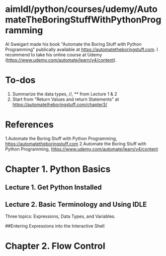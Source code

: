 # aimldl/python/courses/udemy/AutomateTheBoringStuffWithPythonProgramming
Al Sweigart made his book "Automate the Boring Stuff with Python Programming" publically available at https://automatetheboringstuff.com. I recommend to take his online course at Udemy (https://www.udemy.com/automate/learn/v4/content).

# To-dos
1. Summarize the data types, //, ** from Lecture 1 & 2
2. Start from "Return Values and return Statements" at https://automatetheboringstuff.com/chapter3/

# References
1.Automate the Boring Stuff with Python Programming, https://automatetheboringstuff.com
2.Automate the Boring Stuff with Python Programming, https://www.udemy.com/automate/learn/v4/content

# Chapter 1. Python Basics
## Lecture 1. Get Python Installed
## Lecture 2. Basic Terminology and Using IDLE
Three topics: Expressions, Data Types, and Variables.

##Entering Expressions into the Interactive Shell



# Chapter 2. Flow Control
